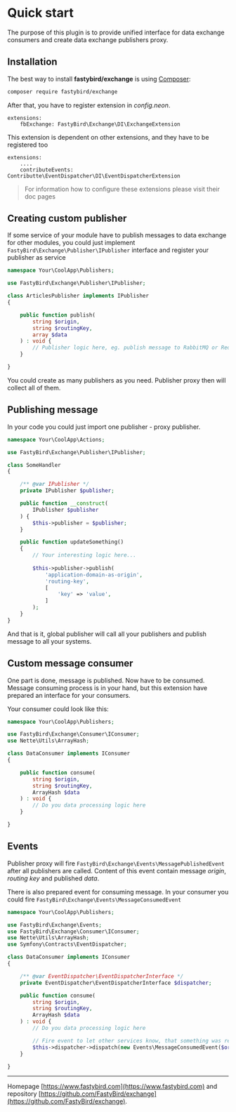 # Quick start

The purpose of this plugin is to provide unified interface for data exchange consumers and create data exchange
publishers proxy.

## Installation

The best way to install **fastybird/exchange** is using [Composer](http://getcomposer.org/):

```sh
composer require fastybird/exchange
```

After that, you have to register extension in *config.neon*.

```neon
extensions:
    fbExchange: FastyBird\Exchange\DI\ExchangeExtension
```

This extension is dependent on other extensions, and they have to be registered too

```neon
extensions:
    ....
    contributeEvents: Contributte\EventDispatcher\DI\EventDispatcherExtension
```

> For information how to configure these extensions please visit their doc pages

## Creating custom publisher

If some service of your module have to publish messages to data exchange for other modules, you could just
implement `FastyBird\Exchange\Publisher\IPublisher` interface and register your publisher as service

```php
namespace Your\CoolApp\Publishers;

use FastyBird\Exchange\Publisher\IPublisher;

class ArticlesPublisher implements IPublisher
{

    public function publish(
        string $origin,
        string $routingKey,
        array $data
    ) : void {
        // Publisher logic here, eg. publish message to RabbitMQ or Redis etc. 
    }

}
```

You could create as many publishers as you need. Publisher proxy then will collect all of them.

## Publishing message

In your code you could just import one publisher - proxy publisher.

```php
namespace Your\CoolApp\Actions;

use FastyBird\Exchange\Publisher\IPublisher;

class SomeHandler
{

    /** @var IPublisher */
    private IPublisher $publisher;

    public function __construct(
        IPublisher $publisher
    ) {
        $this->publisher = $publisher;
    }

    public function updateSomething()
    {
        // Your interesting logic here...
        
        $this->publisher->publish(
            'application-domain-as-origin',
            'routing-key',
            [
                'key' => 'value',
            ]
        );
    }
}
```

And that is it, global publisher will call all your publishers and publish message to all your systems.

## Custom message consumer

One part is done, message is published. Now have to be consumed. Message consuming process is in your hand, but this
extension have prepared an interface for your consumers.

Your consumer could look like this:

```php
namespace Your\CoolApp\Publishers;

use FastyBird\Exchange\Consumer\IConsumer;
use Nette\Utils\ArrayHash;

class DataConsumer implements IConsumer
{

    public function consume(
        string $origin,
        string $routingKey,
        ArrayHash $data
    ) : void {
        // Do you data processing logic here 
    }

}
```

## Events

Publisher proxy will fire `FastyBird\Exchange\Events\MessagePublishedEvent` after all publishers are called. Content of
this event contain message *origin*, *routing key* and published *data*.

There is also prepared event for consuming message. In your consumer you could
fire `FastyBird\Exchange\Events\MessageConsumedEvent`

```php
namespace Your\CoolApp\Publishers;

use FastyBird\Exchange\Events;
use FastyBird\Exchange\Consumer\IConsumer;
use Nette\Utils\ArrayHash;
use Symfony\Contracts\EventDispatcher;

class DataConsumer implements IConsumer
{

    /** @var EventDispatcher\EventDispatcherInterface */
    private EventDispatcher\EventDispatcherInterface $dispatcher;

    public function consume(
        string $origin,
        string $routingKey,
        ArrayHash $data
    ) : void {
        // Do you data processing logic here

        // Fire event to let other services know, that something was received
        $this->dispatcher->dispatch(new Events\MessageConsumedEvent($origin, $routingKey, $data)); 
    }

}
```

***
Homepage [https://www.fastybird.com](https://www.fastybird.com) and
repository [https://github.com/FastyBird/exchange](https://github.com/FastyBird/exchange).
